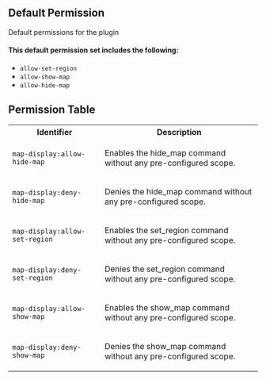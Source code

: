## Default Permission

Default permissions for the plugin

#### This default permission set includes the following:

- `allow-set-region`
- `allow-show-map`
- `allow-hide-map`

## Permission Table

<table>
<tr>
<th>Identifier</th>
<th>Description</th>
</tr>


<tr>
<td>

`map-display:allow-hide-map`

</td>
<td>

Enables the hide_map command without any pre-configured scope.

</td>
</tr>

<tr>
<td>

`map-display:deny-hide-map`

</td>
<td>

Denies the hide_map command without any pre-configured scope.

</td>
</tr>

<tr>
<td>

`map-display:allow-set-region`

</td>
<td>

Enables the set_region command without any pre-configured scope.

</td>
</tr>

<tr>
<td>

`map-display:deny-set-region`

</td>
<td>

Denies the set_region command without any pre-configured scope.

</td>
</tr>

<tr>
<td>

`map-display:allow-show-map`

</td>
<td>

Enables the show_map command without any pre-configured scope.

</td>
</tr>

<tr>
<td>

`map-display:deny-show-map`

</td>
<td>

Denies the show_map command without any pre-configured scope.

</td>
</tr>
</table>
